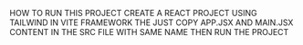 HOW TO RUN THIS PROJECT
CREATE A REACT PROJECT USING TAILWIND IN VITE FRAMEWORK THE JUST COPY APP.JSX AND MAIN.JSX CONTENT IN THE SRC FILE WITH SAME NAME THEN RUN THE PROJECT
